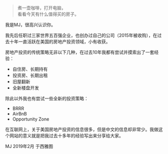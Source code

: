 > 煮一壶咖啡，打开电脑，  
> 看看今天有什么值得买的房子。

我是MJ，很高兴认识你。

我先后任职过三家世界五百强企业，也创办过自己的公司（2015年被收购），在过去十年一直活跃在美国的房地产投资领域，小有收获。

房地产投资的传统策略无非以下几种，在过去10年我都有尝试并摸索出了一套经验：

* 自住房、长期持有
* 投资房、长期出租
* 旧屋翻新
* 全新楼盘开发

除此以外我也有尝试一些全新的投资策略：

* BRRR
* AirBnB
* Opportunity Zone

在互联网上，关于美国房地产投资的信息很多，但是中文的信息却非常少。我做这个网站的意义就是把我过去十多年的经验写出来分享给大家。

MJ
2019年2月 于西雅图
